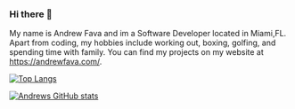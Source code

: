 ### Hi there 👋

My name is Andrew Fava and im a Software Developer located in Miami,FL. Apart from coding, my hobbies include working out, boxing, golfing, and spending time with family. You can find my projects on my website at https://andrewfava.com/.

[![Top Langs](https://github-readme-stats.vercel.app/api/top-langs/?username=andrewcodes12)](https://github.com/andrewcodes12/github-readme-stats)

[![Andrews GitHub stats](https://github-readme-stats.vercel.app/api?username=AndrewCodes12&count_private=true&show_icons=true)](https://github.com/andrewcodes12/github-readme-stats)

<!--
**Andrewcodes12/AndrewCodes12** is a ✨ _special_ ✨ repository because its `README.md` (this file) appears on your GitHub profile.

Here are some ideas to get you started:

- 🔭 I’m currently working on ...
- 🌱 I’m currently learning ...
- 👯 I’m looking to collaborate on ...
- 🤔 I’m looking for help with ...
- 💬 Ask me about ...
- 📫 How to reach me: ...
- 😄 Pronouns: ...
- ⚡ Fun fact: ...
-->
